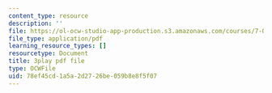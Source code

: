 ```yaml
---
content_type: resource
description: ''
file: https://ol-ocw-studio-app-production.s3.amazonaws.com/courses/7-01sc-fundamentals-of-biology-fall-2011/78ef45cd1a5a2d2726be059b8e8f5f07_Rn9zldxtZko.pdf
file_type: application/pdf
learning_resource_types: []
resourcetype: Document
title: 3play pdf file
type: OCWFile
uid: 78ef45cd-1a5a-2d27-26be-059b8e8f5f07
---
```

